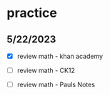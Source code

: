 # practice

## 5/22/2023

- [x] review math - khan academy 
- [ ] review math - CK12 
- [ ] review math - Pauls Notes

